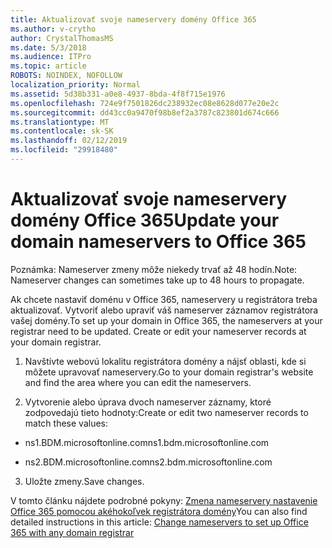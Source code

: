 ```yaml
---
title: Aktualizovať svoje nameservery domény Office 365
ms.author: v-crytho
author: CrystalThomasMS
ms.date: 5/3/2018
ms.audience: ITPro
ms.topic: article
ROBOTS: NOINDEX, NOFOLLOW
localization_priority: Normal
ms.assetid: 5d38b331-a0e8-4937-8bda-4f8f715e1976
ms.openlocfilehash: 724e9f7501826dc238932ec08e8628d077e20e2c
ms.sourcegitcommit: dd43cc0a9470f98b8ef2a3787c823801d674c666
ms.translationtype: MT
ms.contentlocale: sk-SK
ms.lasthandoff: 02/12/2019
ms.locfileid: "29918480"
---
```

# <a name="update-your-domain-nameservers-to-office-365"></a><span data-ttu-id="fa811-102">Aktualizovať svoje nameservery domény Office 365</span><span class="sxs-lookup"><span data-stu-id="fa811-102">Update your domain nameservers to Office 365</span></span>

<span data-ttu-id="fa811-103">Poznámka: Nameserver zmeny môže niekedy trvať až 48 hodín.</span><span class="sxs-lookup"><span data-stu-id="fa811-103">Note: Nameserver changes can sometimes take up to 48 hours to propagate.</span></span>
  
<span data-ttu-id="fa811-p101">Ak chcete nastaviť doménu v Office 365, nameservery u registrátora treba aktualizovať. Vytvoriť alebo upraviť váš nameserver záznamov registrátora vašej domény.</span><span class="sxs-lookup"><span data-stu-id="fa811-p101">To set up your domain in Office 365, the nameservers at your registrar need to be updated. Create or edit your nameserver records at your domain registrar.</span></span>
  
1. <span data-ttu-id="fa811-106">Navštívte webovú lokalitu registrátora domény a nájsť oblasti, kde si môžete upravovať nameservery.</span><span class="sxs-lookup"><span data-stu-id="fa811-106">Go to your domain registrar's website and find the area where you can edit the nameservers.</span></span>
    
2. <span data-ttu-id="fa811-107">Vytvorenie alebo úprava dvoch nameserver záznamy, ktoré zodpovedajú tieto hodnoty:</span><span class="sxs-lookup"><span data-stu-id="fa811-107">Create or edit two nameserver records to match these values:</span></span>
    
  - <span data-ttu-id="fa811-108">ns1.BDM.microsoftonline.com</span><span class="sxs-lookup"><span data-stu-id="fa811-108">ns1.bdm.microsoftonline.com</span></span>
    
  - <span data-ttu-id="fa811-109">ns2.BDM.microsoftonline.com</span><span class="sxs-lookup"><span data-stu-id="fa811-109">ns2.bdm.microsoftonline.com</span></span>
    
3. <span data-ttu-id="fa811-110">Uložte zmeny.</span><span class="sxs-lookup"><span data-stu-id="fa811-110">Save changes.</span></span>
    
<span data-ttu-id="fa811-111">V tomto článku nájdete podrobné pokyny: [Zmena nameservery nastavenie Office 365 pomocou akéhokoľvek registrátora domény](https://support.office.com/article/Change-nameservers-at-any-domain-registrar-to-set-up-Office-365-a8b487a9-2a45-4581-9dc4-5d28a47010a2.aspx)</span><span class="sxs-lookup"><span data-stu-id="fa811-111">You can also find detailed instructions in this article: [Change nameservers to set up Office 365 with any domain registrar](https://support.office.com/article/Change-nameservers-at-any-domain-registrar-to-set-up-Office-365-a8b487a9-2a45-4581-9dc4-5d28a47010a2.aspx)</span></span>
  

